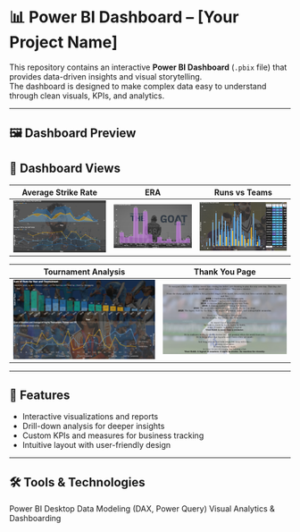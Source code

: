 # 📊 Power BI Dashboard – [Your Project Name]

This repository contains an interactive **Power BI Dashboard** (`.pbix` file) that provides data-driven insights and visual storytelling.  
The dashboard is designed to make complex data easy to understand through clean visuals, KPIs, and analytics.  

---
## 🖼️ Dashboard Preview

## 📸 Dashboard Views

| Average Strike Rate | ERA | Runs vs Teams |
|---------------------|-----|---------------|
| ![Average Strike Rate](images/avg_sr.png) | ![ERA](images/era.png) | ![Runs vs Teams](images/runsvsteams.png) |

| Tournament Analysis | Thank You Page |
|---------------------|----------------|
| ![Tournament](images/tournament.png) | ![Thanks](images/thanks.png) |


---

## 🚀 Features
- Interactive visualizations and reports  
- Drill-down analysis for deeper insights  
- Custom KPIs and measures for business tracking  
- Intuitive layout with user-friendly design  

---

## 🛠️ Tools & Technologies
Power BI Desktop
Data Modeling (DAX, Power Query)
Visual Analytics & Dashboarding